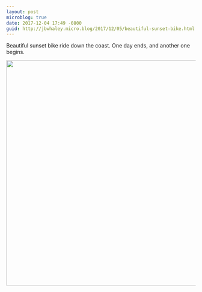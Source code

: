 ```yaml
---
layout: post
microblog: true
date: 2017-12-04 17:49 -0800
guid: http://jbwhaley.micro.blog/2017/12/05/beautiful-sunset-bike.html
---
```

Beautiful sunset bike ride down the coast. One day ends, and another one begins.

<img src="http://www.jarrodwhaley.com/uploads/2017/fdd3a13f25.jpg" width="600" height="600" />
